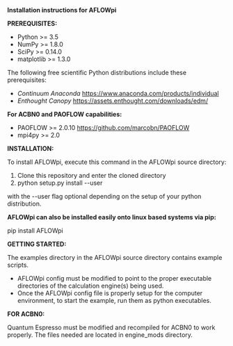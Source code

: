 **Installation instructions for AFLOWpi**

**PREREQUISITES:**

- Python     >= 3.5 
- NumPy      >= 1.8.0
- SciPy      >= 0.14.0
- matplotlib >= 1.3.0

The following free scientific Python distributions include these prerequisites:

- *Continuum Anaconda*
https://www.anaconda.com/products/individual
- *Enthought Canopy*
https://assets.enthought.com/downloads/edm/

**For ACBN0 and PAOFLOW capabilities:**

- PAOFLOW >= 2.0.10
https://github.com/marcobn/PAOFLOW
- mpi4py >= 2.0

**INSTALLATION:**

To install AFLOWpi, execute this command in the AFLOWpi source directory:

1. Clone this repository and enter the cloned directory
2. python setup.py install --user

with the --user flag optional depending on the setup of your python distribution.

**AFLOWpi can also be installed easily onto linux based systems via pip:**

pip install AFLOWpi

**GETTING STARTED:**
 
The examples directory in the AFLOWpi source directory contains example scripts. 
- AFLOWpi config must be modified to point to the proper executable directories of the calculation engine(s) being used. 
- Once the AFLOWpi config file is properly setup for the computer environment, to start the example, run them as python executables. 


**FOR ACBN0:**

Quantum Espresso must be modified and recompiled for ACBN0 to work properly. The files needed are located in engine_mods directory. 
